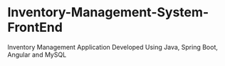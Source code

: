 # Inventory-Management-System-FrontEnd
Inventory Management Application Developed Using Java, Spring Boot, Angular and MySQL
